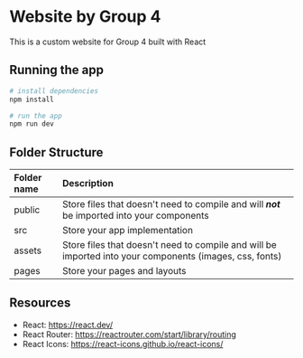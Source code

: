 # Website by Group 4

This is a custom website for Group 4 built with React

## Running the app

```ps1
# install dependencies
npm install

# run the app
npm run dev
```

## Folder Structure

Folder name | Description
:--- | :---
public | Store files that doesn't need to compile and will ***not*** be imported into your components
src | Store your app implementation
assets | Store files that doesn't need to compile and will be imported into your components (images, css, fonts)
pages | Store your pages and layouts

## Resources

- React: https://react.dev/
- React Router: https://reactrouter.com/start/library/routing
- React Icons: https://react-icons.github.io/react-icons/
